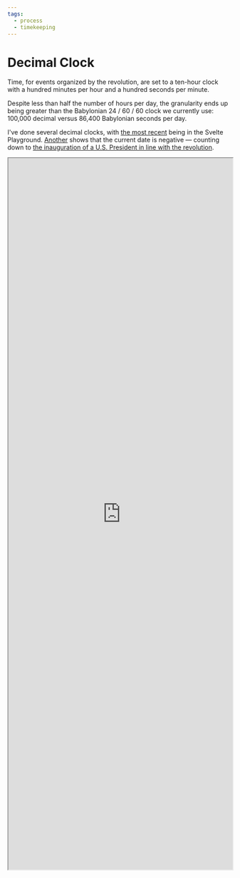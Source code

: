 ```yaml
---
tags:
  - process
  - timekeeping
---
```

# Decimal Clock

Time, for events organized by the revolution, are set to a ten-hour clock with a hundred minutes per hour and a hundred seconds per minute.

Despite less than half the number of hours per day, the granularity ends up being greater than the Babylonian 24 / 60 / 60 clock we currently use: 100,000 decimal versus 86,400 Babylonian seconds per day.

I've done several decimal clocks, with [the most recent](https://svelte.dev/playground/72dc800d737f4e079cfec52064a169c4) being in the Svelte Playground. [Another](https://z13cdn.web.app/) shows that the current date is negative — counting down to [the inauguration of a U.S. President in line with the revolution](Calendars#0⁄♑⁄0).

<iframe src="https://dhappy.github.io/times/" style="height: 40vh; width: 100%; display: block; margin-inline: auto"></iframe>

